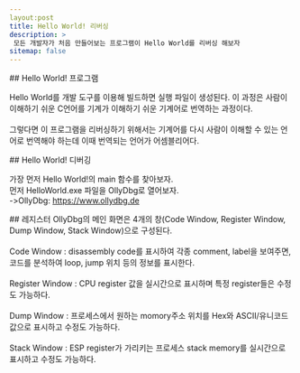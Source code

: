 ```yaml
---
layout:post
title: Hello World! 리버싱
description: >
 모든 개발자가 처음 만들어보는 프로그램이 Hello World를 리버싱 해보자
sitemap: false
---
```

<p>
## Hello World! 프로그램

Hello World를 개발 도구를 이용해 빌드하면 실행 파일이 생성된다. 이 과정은 사람이 이해하기 쉬운 C언어를 기계가 이해하기 쉬운 기계어로 번역하는 과정이다. <br><br>
그렇다면 이 프로그램을 리버싱하기 위해서는 기계어를 다시 사람이 이해할 수 있는 언어로 번역해야 하는데 이때 번역되는 언어가 어셈블리어다.
</p>

<p>
## Hello World! 디버깅

가장 먼저 Hello World!의 main 함수를 찾아보자.<br>
먼저 HelloWorld.exe 파일을 OllyDbg로 열어보자.<br>
->OllyDbg: <https://www.ollydbg.de>
</p>

<p>
## 레지스터
OllyDbg의 메인 화면은 4개의 창(Code Window, Register Window, Dump Window, Stack Window)으로 구성된다.<br><br>
Code Window : disassembly code를 표시하여 각종 comment, label을 보여주면, 코드를 분석하여 loop, jump 위치 등의 정보를 표시한다.<br><br>
Register Window : CPU register 값을 실시간으로 표시하며 특정 register들은 수정도 가능하다.<br><br>
Dump Window : 프로세스에서 원하는 momory주소 위치를 Hex와 ASCII/유니코드 값으로 표시하고 수정도 가능하다.<br><br>
Stack Window : ESP register가 가리키는 프로세스 stack memory를 실시간으로 표시하고 수정도 가능하다.<br><br>
</p>

